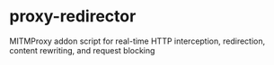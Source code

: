 # proxy-redirector
MITMProxy addon script for real-time HTTP interception, redirection, content rewriting, and request blocking
